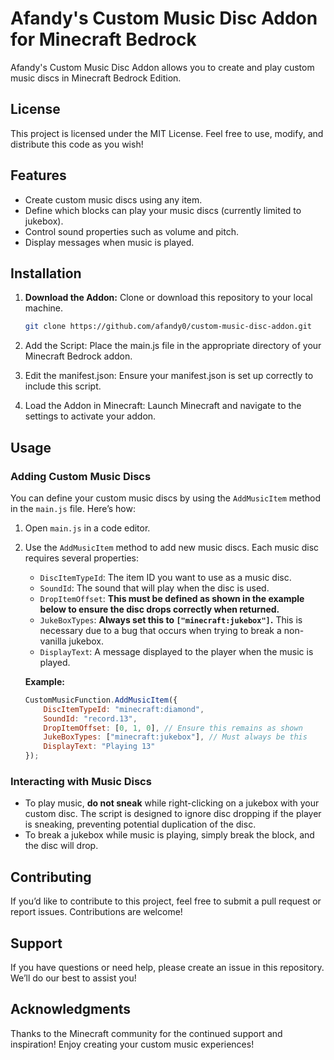 # Afandy's Custom Music Disc Addon for Minecraft Bedrock

Afandy's Custom Music Disc Addon allows you to create and play custom music discs in Minecraft Bedrock Edition.

## License

This project is licensed under the MIT License. Feel free to use, modify, and distribute this code as you wish!

## Features

- Create custom music discs using any item.
- Define which blocks can play your music discs (currently limited to jukebox).
- Control sound properties such as volume and pitch.
- Display messages when music is played.

## Installation

1. **Download the Addon:**
   Clone or download this repository to your local machine.

   ```bash
   git clone https://github.com/afandy0/custom-music-disc-addon.git

2. Add the Script: Place the main.js file in the appropriate directory of your Minecraft Bedrock addon.

3. Edit the manifest.json: Ensure your manifest.json is set up correctly to include this script.

4. Load the Addon in Minecraft: Launch Minecraft and navigate to the settings to activate your addon.


## Usage

### Adding Custom Music Discs

You can define your custom music discs by using the `AddMusicItem` method in the `main.js` file. Here’s how:

1. Open `main.js` in a code editor.
2. Use the `AddMusicItem` method to add new music discs. Each music disc requires several properties:

   - `DiscItemTypeId`: The item ID you want to use as a music disc.
   - `SoundId`: The sound that will play when the disc is used.
   - `DropItemOffset`: **This must be defined as shown in the example below to ensure the disc drops correctly when returned.**
   - `JukeBoxTypes`: **Always set this to `["minecraft:jukebox"]`.** This is necessary due to a bug that occurs when trying to break a non-vanilla jukebox.
   - `DisplayText`: A message displayed to the player when the music is played.

   **Example:**

   ```javascript
   CustomMusicFunction.AddMusicItem({
       DiscItemTypeId: "minecraft:diamond",
       SoundId: "record.13",
       DropItemOffset: [0, 1, 0], // Ensure this remains as shown
       JukeBoxTypes: ["minecraft:jukebox"], // Must always be this
       DisplayText: "Playing 13"
   });

### Interacting with Music Discs

- To play music, **do not sneak** while right-clicking on a jukebox with your custom disc. The script is designed to ignore disc dropping if the player is sneaking, preventing potential duplication of the disc.
- To break a jukebox while music is playing, simply break the block, and the disc will drop.

## Contributing

If you’d like to contribute to this project, feel free to submit a pull request or report issues. Contributions are welcome!

## Support

If you have questions or need help, please create an issue in this repository. We’ll do our best to assist you!

## Acknowledgments

Thanks to the Minecraft community for the continued support and inspiration! Enjoy creating your custom music experiences!
